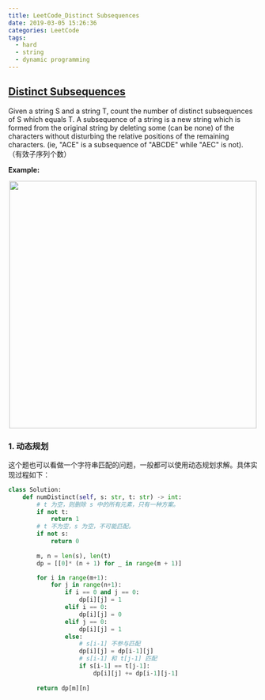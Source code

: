 ```yaml
---
title: LeetCode_Distinct Subsequences
date: 2019-03-05 15:26:36
categories: LeetCode
tags: 
  - hard
  - string
  - dynamic programming
---
```


## [Distinct Subsequences](https://leetcode.com/problems/distinct-subsequences/)

Given a string S and a string T, count the number of distinct subsequences of S which equals T. A subsequence of a string is a new string which is formed from the original string by deleting some (can be none) of the characters without disturbing the relative positions of the remaining characters. (ie, "ACE" is a subsequence of "ABCDE" while "AEC" is not).
（有效子序列个数）

<!--more-->

**Example:** 

<div align=center>
	<img src="/images/leetcode_115.png" width = "500" align=center/>
</div>

### 1. 动态规划
这个题也可以看做一个字符串匹配的问题，一般都可以使用动态规划求解。具体实现过程如下：

```python
class Solution:
    def numDistinct(self, s: str, t: str) -> int:
    	# t 为空，则删除 s 中的所有元素，只有一种方案。
        if not t:
            return 1
        # t 不为空，s 为空，不可能匹配。
        if not s:
            return 0
        
        m, n = len(s), len(t)
        dp = [[0]* (n + 1) for _ in range(m + 1)]

        for i in range(m+1):
            for j in range(n+1):
                if i == 0 and j == 0:
                    dp[i][j] = 1
                elif i == 0:
                    dp[i][j] = 0
                elif j == 0:
                    dp[i][j] = 1
                else:
                	# s[i-1] 不参与匹配 
                    dp[i][j] = dp[i-1][j]
                    # s[i-1] 和 t[j-1] 匹配 
                    if s[i-1] == t[j-1]:
                        dp[i][j] += dp[i-1][j-1]
                        
        return dp[m][n]
```



